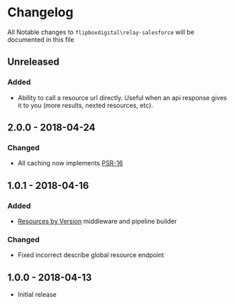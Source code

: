 # Changelog
All Notable changes to `flipboxdigital\relay-salesforce` will be documented in this file

## Unreleased
### Added
- Ability to call a resource url directly. Useful when an api response gives it to you (more results, nexted resources, etc).

## 2.0.0 - 2018-04-24
### Changed
- All caching now implements [PSR-16](https://www.php-fig.org/psr/psr-16/)

## 1.0.1 - 2018-04-16
### Added
- [Resources by Version](https://developer.salesforce.com/docs/atlas.en-us.api_rest.meta/api_rest/resources_discoveryresource.htm) middleware and pipeline builder

### Changed
- Fixed incorrect describe global resource endpoint

## 1.0.0 - 2018-04-13
- Initial release
